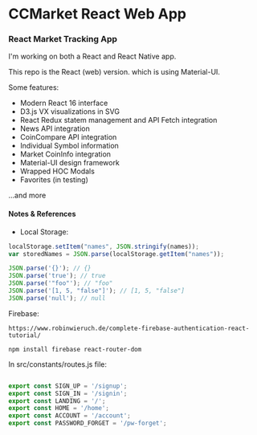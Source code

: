 

# CCMarket React Web App


### React Market Tracking App

I'm working on both a React and React Native app.

This repo is the React (web) version. which is using Material-UI.

Some features:

* Modern React 16 interface 
* D3.js VX visualizations in SVG
* React Redux statem management and API Fetch integration
* News API integration
* CoinCompare API integration
* Individual Symbol information
* Market CoinInfo integration 
* Material-UI design framework
* Wrapped HOC Modals
* Favorites (in testing)

...and more 


#### Notes & References

* Local Storage: 

```javascript
localStorage.setItem("names", JSON.stringify(names));
var storedNames = JSON.parse(localStorage.getItem("names"));
```

```javascript
JSON.parse('{}'); // {}
JSON.parse('true'); // true
JSON.parse('"foo"'); // "foo"
JSON.parse('[1, 5, "false"]'); // [1, 5, "false"]
JSON.parse('null'); // null
```

Firebase:

`https://www.robinwieruch.de/complete-firebase-authentication-react-tutorial/`

`npm install firebase react-router-dom`

In src/constants/routes.js file:
```javascript

export const SIGN_UP = '/signup';
export const SIGN_IN = '/signin';
export const LANDING = '/';
export const HOME = '/home';
export const ACCOUNT = '/account';
export const PASSWORD_FORGET = '/pw-forget';

```


